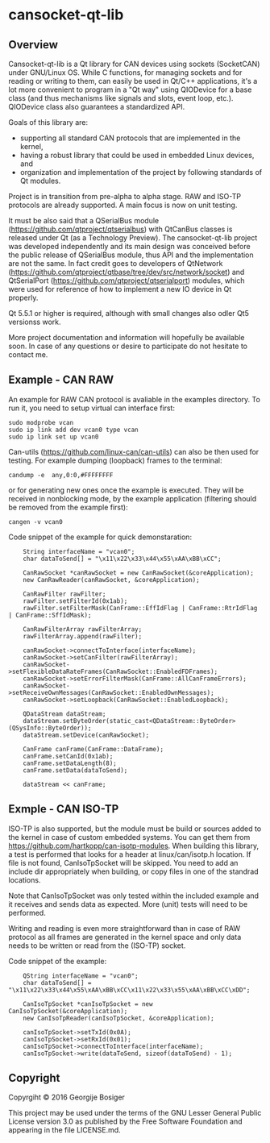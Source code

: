 # cansocket-qt-lib

## Overview

Cansocket-qt-lib is a Qt library for CAN devices using sockets (SocketCAN) under GNU/Linux OS. While C functions, for managing sockets and for reading or writing to them, can easily be used in Qt/C++ applications, it's a lot more convenient to program in a "Qt way" using QIODevice for a base class (and thus mechanisms like signals and slots, event loop, etc.). QIODevice class also guarantees a standardized API.

Goals of this library are:
* supporting all standard CAN protocols that are implemented in the kernel,
* having a robust library that could be used in embedded Linux devices, and
* organization and implementation of the project by following standards of Qt modules.

Project is in transition from pre-alpha to alpha stage. RAW and ISO-TP protocols are already supported. A main focus is now on unit testing. 

It must be also said that a QSerialBus module (https://github.com/qtproject/qtserialbus) with QtCanBus classes is released under Qt (as a Technology Preview). The cansocket-qt-lib project was developed independently and its main design was conceived before the public release of QSerialBus module, thus API and the implementation are not the same. In fact credit goes to developers of QtNetwork (https://github.com/qtproject/qtbase/tree/dev/src/network/socket) and QtSerialPort (https://github.com/qtproject/qtserialport) modules, which were used for reference of how to implement a new IO device in Qt properly.

Qt 5.5.1 or higher is required, although with small changes also odler Qt5 versionss work.

More project documentation and information will hopefully be available soon. In case of any questions or desire to participate do not hesitate to contact me.

## Example - CAN RAW

An example for RAW CAN protocol is avaliable in the examples directory. To run it, you need to setup virtual can interface first:
```
sudo modprobe vcan
sudo ip link add dev vcan0 type vcan
sudo ip link set up vcan0
```
Can-utils (https://github.com/linux-can/can-utils) can also be then used for testing. For example dumping (loopback) frames to the terminal:
```
candump -e  any,0:0,#FFFFFFFF
```
or for generating new ones once the example is executed. They will be received in nonblocking mode, by the example application (filtering should be removed from the example first):
```
cangen -v vcan0
```


Code snippet of the example for quick demonstaration:
```
    String interfaceName = "vcan0";
    char dataToSend[] = "\x11\x22\x33\x44\x55\xAA\xBB\xCC";

    CanRawSocket *canRawSocket = new CanRawSocket(&coreApplication);
    new CanRawReader(canRawSocket, &coreApplication);

    CanRawFilter rawFilter;
    rawFilter.setFilterId(0x1ab);
    rawFilter.setFilterMask(CanFrame::EffIdFlag | CanFrame::RtrIdFlag | CanFrame::SffIdMask);

    CanRawFilterArray rawFilterArray;
    rawFilterArray.append(rawFilter);

    canRawSocket->connectToInterface(interfaceName);
    canRawSocket->setCanFilter(rawFilterArray);
    canRawSocket->setFlexibleDataRateFrames(CanRawSocket::EnabledFDFrames);
    canRawSocket->setErrorFilterMask(CanFrame::AllCanFrameErrors);
    canRawSocket->setReceiveOwnMessages(CanRawSocket::EnabledOwnMessages);
    canRawSocket->setLoopback(CanRawSocket::EnabledLoopback);

    QDataStream dataStream;
    dataStream.setByteOrder(static_cast<QDataStream::ByteOrder>(QSysInfo::ByteOrder));
    dataStream.setDevice(canRawSocket);

    CanFrame canFrame(CanFrame::DataFrame);
    canFrame.setCanId(0x1ab);
    canFrame.setDataLength(8);
    canFrame.setData(dataToSend);

    dataStream << canFrame;
```

## Exmple - CAN ISO-TP

ISO-TP is also supported, but the module must be build or sources added to the kernel in case of custom embedded systems. You can get them from https://github.com/hartkopp/can-isotp-modules. When building this library, a test is performed that looks for a header at linux/can/isotp.h location. If file is not found, CanIsoTpSocket will be skipped. You need to add an include dir appropriately when building, or copy files in one of the standrad locations.

Note that CanIsoTpSocket was only tested within the included example and it receives and sends data as expected. More (unit) tests will need to be performed.

Writing and reading is even more straightforward than in case of RAW protocol as all frames are generated in the kernel space and only data needs to be written or read from the (ISO-TP) socket.   

Code snippet of the example:
```
    QString interfaceName = "vcan0";
    char dataToSend[] = "\x11\x22\x33\x44\x55\xAA\xBB\xCC\x11\x22\x33\x55\xAA\xBB\xCC\xDD";

    CanIsoTpSocket *canIsoTpSocket = new CanIsoTpSocket(&coreApplication);
    new CanIsoTpReader(canIsoTpSocket, &coreApplication);

    canIsoTpSocket->setTxId(0x0A);
    canIsoTpSocket->setRxId(0x01);
    canIsoTpSocket->connectToInterface(interfaceName);
    canIsoTpSocket->write(dataToSend, sizeof(dataToSend) - 1);
```

## Copyright

Copyrgiht © 2016 Georgije Bosiger 

This project may be used under the terms of the GNU Lesser General Public License version 3.0 as published by the Free Software Foundation and appearing in the file LICENSE.md.

